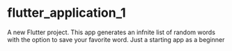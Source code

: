 # flutter_application_1

A new Flutter project.
This app generates an infnite list of random words with the option to save your favorite word.
Just a starting app as a beginner 
